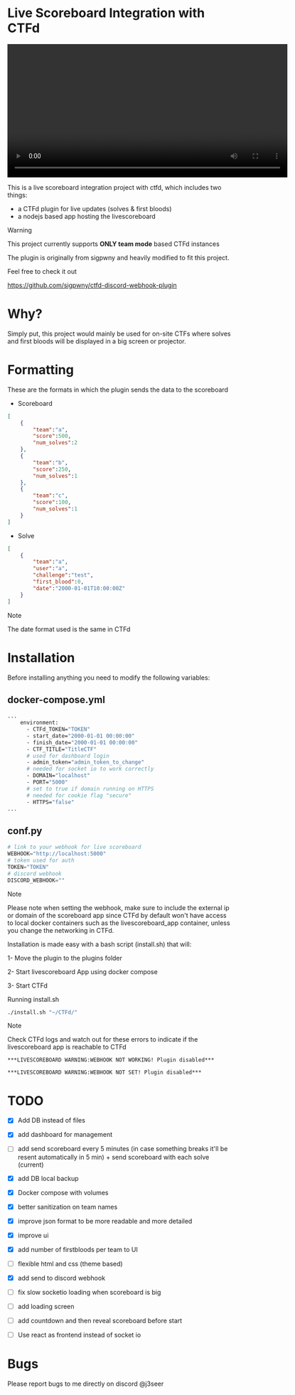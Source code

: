# Live Scoreboard Integration with CTFd

<video width="630" height="300" src="https://github.com/j3seer/CTFd-Live-Scoreboard-Integration/assets/58823465/4665282f-f5e4-4977-a8b0-4f6f503e6a10"></video>

This is a live scoreboard integration project with ctfd, which includes two things:

- a CTFd plugin for live updates (solves & first bloods)
- a nodejs based app hosting the livescoreboard

> [!WARNING]
> This project currently supports **ONLY team mode** based CTFd instances

The plugin is originally from sigpwny and heavily modified to fit this project.

Feel free to check it out 

https://github.com/sigpwny/ctfd-discord-webhook-plugin

# Why?

Simply put, this project would mainly be used for on-site CTFs where solves and first bloods will be displayed in a big screen or projector.

# Formatting

These are the formats in which the plugin sends the data to the scoreboard

- Scoreboard

```json
[
    {
        "team":"a",
        "score":500,
        "num_solves":2
    },
    {
        "team":"b",
        "score":250,
        "num_solves":1
    },
    {
        "team":"c",
        "score":100,
        "num_solves":1
    }
]
```

- Solve
```json
[
    {
        "team":"a",
        "user":"a",
        "challenge":"test",
        "first_blood":0,
        "date":"2000-01-01T10:00:00Z"
    }
]
```

> [!NOTE]
> The date format used is the same in CTFd

# Installation

Before installing anything you need to modify the following variables:

## docker-compose.yml
```dockerfile
...
    environment:
      - CTFd_TOKEN="TOKEN"
      - start_date="2000-01-01 00:00:00"
      - finish_date="2000-01-01 00:00:00"
      - CTF_TITLE="TitleCTF"
      # used for dashboard login
      - admin_token="admin_token_to_change"
      # needed for socket io to work correctly
      - DOMAIN="localhost"
      - PORT="5000"
      # set to true if domain running on HTTPS
      # needed for cookie flag "secure"
      - HTTPS="false"  
...
```

## conf.py
```python
# link to your webhook for live scoreboard
WEBHOOK="http://localhost:5000"
# token used for auth
TOKEN="TOKEN"
# discord webhook
DISCORD_WEBHOOK=""
```

> [!NOTE]
> Please note when setting the webhook, make sure to include the external ip or domain of the scoreboard app since CTFd by default won't have access to local docker containers such as the livescoreboard_app container, unless you change the networking in CTFd.

Installation is made easy with a bash script (install.sh) that will:

1- Move the plugin to the plugins folder

2- Start livescoreboard App using docker compose

3- Start CTFd

Running install.sh
```bash
./install.sh "~/CTFd/"
```
> [!NOTE]
> Check CTFd logs and watch out for these errors to indicate if the livescoreboard app is reachable to CTFd 

```
***LIVESCOREBOARD WARNING:WEBHOOK NOT WORKING! Plugin disabled***

***LIVESCOREBOARD WARNING:WEBHOOK NOT SET! Plugin disabled***
```

# TODO 
- [x] Add DB instead of files

- [x] add dashboard for management

- [ ] add send scoreboard every 5 minutes (in case something breaks it'll be resent automatically in 5 min) + send scoreboard with each solve (current)

- [x] add DB local backup
    
- [x] Docker compose with volumes

- [x] better sanitization on team names

- [x] improve json format to be more readable and more detailed

- [x] improve ui

- [x] add number of firstbloods per team to UI

- [ ] flexible html and css (theme based)

- [X] add send to discord webhook

- [ ] fix slow socketio loading when scoreboard is big

- [ ] add loading screen

- [ ] add countdown and then reveal scoreboard before start

- [ ] Use react as frontend instead of socket io

# Bugs 

Please report bugs to me directly on discord @j3seer
